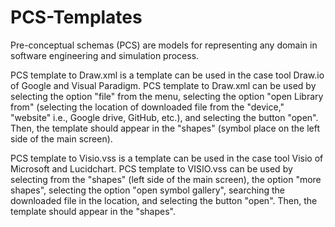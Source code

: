 # PCS-Templates
Pre-conceptual schemas (PCS) are models for representing any domain in software engineering and simulation process.

PCS template to Draw.xml is a template can be used in the case tool Draw.io of Google and Visual Paradigm.
PCS template to Draw.xml can be used by selecting the option "file" from the menu, selecting the option "open Library from" (selecting the location of downloaded file from the "device," "website" i.e., Google drive, GitHub, etc.), and selecting the button "open". Then, the template should appear in the "shapes" (symbol place on the left side of the main screen).

PCS template to Visio.vss is a template can be used in the case tool Visio of Microsoft and Lucidchart.
PCS template to VISIO.vss can be used by selecting from the "shapes" (left side of the main screen), the option "more shapes", selecting the option "open symbol gallery", searching the downloaded file in the location, and selecting the button "open". Then, the template should appear in the "shapes".
